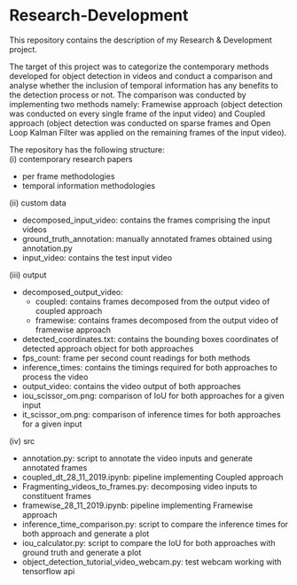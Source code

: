 # Research-Development
This repository contains the description of my Research &amp; Development project.<br> 

The target of this project was to categorize the contemporary methods developed for object detection in videos and conduct a comparison and analyse whether the inclusion of temporal information has any benefits to the detection process or not. The comparison was conducted by implementing two methods namely: Framewise approach (object detection was conducted on every single frame of the input video) and Coupled approach (object detection was conducted on sparse frames and Open Loop Kalman Filter was applied on the remaining frames of the input video). 

The repository has the following structure: <br>
(i) contemporary research papers  <br> 
- per frame methodologies <br> 
- temporal information methodologies <br> 

(ii) custom data  <br>
- decomposed_input_video: contains the frames comprising the input videos <br>
- ground_truth_annotation: manually annotated frames obtained using annotation.py <br> 
- input_video: contains the test input video <br> 

(iii) output <br>
- decomposed_output_video: 
	- coupled: contains frames decomposed from the output video of coupled approach  <br> 
	- framewise: contains frames decomposed from the output video of framewise approach <br> 
- detected_coordinates.txt: contains the bounding boxes coordinates of detected approach object for both approaches <br> 
- fps_count: frame per second count readings for both methods <br> 
- inference_times: contains the timings required for both approaches to process the video <br> 
- output_video: contains the video output of both approaches <br> 
- iou_scissor_om.png: comparison of IoU for both approaches for a given input <br>
- it_scissor_om.png: comparison of inference times for both approaches for a given input <br> 

(iv) src <br> 
- annotation.py: script to annotate the video inputs and generate annotated frames <br> 
- coupled_dt_28_11_2019.ipynb: pipeline implementing Coupled approach <br> 
- Fragmenting_videos_to_frames.py: decomposing video inputs to constituent frames <br> 
- framewise_28_11_2019.ipynb: pipeline implementing Framewise approach <br> 
- inference_time_comparison.py: script to compare the inference times for both approach and generate a plot 
- iou_calculator.py: script to compare the IoU for both approaches with ground truth and generate a plot 
- object_detection_tutorial_video_webcam.py: test webcam working with tensorflow api 


